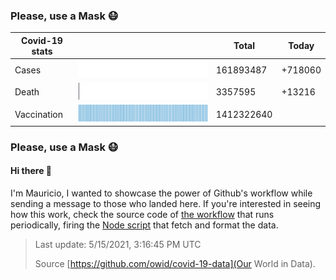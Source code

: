 
 
### Please, use a Mask 😷

| Covid-19 stats | | Total | Today |
|-----------------|-----------------------------|---------|---------|
| Cases | <img src="https://raw.githubusercontent.com/mdottavio/mdottavio/master/imgs/total.svg" width=100% style="min-width: 40px" /> | 161893487 | +718060 |
| Death | <img src="https://raw.githubusercontent.com/mdottavio/mdottavio/master/imgs/death.svg" width=100% style="min-width: 40px" /> | 3357595 | +13216 |
| Vaccination | <img src="https://raw.githubusercontent.com/mdottavio/mdottavio/master/imgs/vaccination.svg" width=100% style="min-width: 40px" /> | 1412322640 | |

### Please, use a Mask 😷

#### Hi there 👋
I'm Mauricio, I wanted to showcase the power of Github's workflow while sending a message to those who landed here.
If you're interested in seeing how this work, check the source code of [the workflow](https://github.com/mdottavio/mdottavio/blob/master/.github/workflows/updateReadme.yml) that runs periodically, firing
the [Node script](https://github.com/mdottavio/mdottavio/tree/covidstats) that fetch and format the data.

> Last update: 5/15/2021, 3:16:45 PM UTC
>
> Source [https://github.com/owid/covid-19-data](Our World in Data).

 

